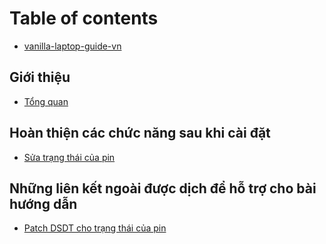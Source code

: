 # Table of contents

* [vanilla-laptop-guide-vn](README.md)

## Giới thiệu

* [Tổng quan](gioi-thieu/tong-quan.md)

## Hoàn thiện các chức năng sau khi cài đặt <a id="sau-cai-dat"></a>

* [Sửa trạng thái của pin](sau-cai-dat/sua-trang-thai-cua-pin.md)

## Những liên kết ngoài được dịch để hỗ trợ cho bài hướng dẫn

* [Patch DSDT cho trạng thái của pin](nhung-lien-ket-ngoai-duoc-dich-de-ho-tro-cho-bai-huong-dan/patch-dsdt-cho-trang-thai-cua-pin.md)

